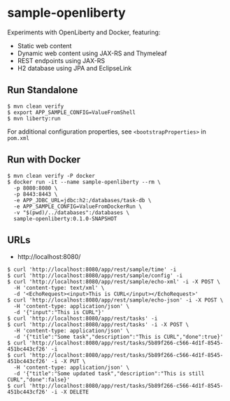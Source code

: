# sample-openliberty

Experiments with OpenLiberty and Docker, featuring:

- Static web content
- Dynamic web content using JAX-RS and Thymeleaf
- REST endpoints using JAX-RS 
- H2 database using JPA and EclipseLink

## Run Standalone

~~~
$ mvn clean verify
$ export APP_SAMPLE_CONFIG=ValueFromShell
$ mvn liberty:run
~~~

For additional configuration properties, see `<bootstrapProperties>` in `pom.xml`

## Run with Docker

~~~
$ mvn clean verify -P docker
$ docker run -it --name sample-openliberty --rm \
  -p 8080:8080 \
  -p 8443:8443 \
  -e APP_JDBC_URL=jdbc:h2:/databases/task-db \
  -e APP_SAMPLE_CONFIG=ValueFromDockerRun \
  -v "$(pwd)/../databases":/databases \
  sample-openliberty:0.1.0-SNAPSHOT
~~~

## URLs

- http://localhost:8080/

~~~
$ curl 'http://localhost:8080/app/rest/sample/time' -i
$ curl 'http://localhost:8080/app/rest/sample/config' -i
$ curl 'http://localhost:8080/app/rest/sample/echo-xml' -i -X POST \
  -H 'content-type: text/xml' \
  -d '<EchoRequest><input>This is CURL</input></EchoRequest>'
$ curl 'http://localhost:8080/app/rest/sample/echo-json' -i -X POST \
  -H 'content-type: application/json' \
  -d '{"input":"This is CURL"}'
$ curl 'http://localhost:8080/app/rest/tasks' -i
$ curl 'http://localhost:8080/app/rest/tasks' -i -X POST \
  -H 'content-type: application/json' \
  -d '{"title":"Some task","description":"This is CURL","done":true}'
$ curl 'http://localhost:8080/app/rest/tasks/5b89f266-c566-4d1f-8545-451bc443cf26' -i
$ curl 'http://localhost:8080/app/rest/tasks/5b89f266-c566-4d1f-8545-451bc443cf26' -i -X PUT \
  -H 'content-type: application/json' \
  -d '{"title":"Some updated task","description":"This is still CURL","done":false}'
$ curl 'http://localhost:8080/app/rest/tasks/5b89f266-c566-4d1f-8545-451bc443cf26' -i -X DELETE
~~~
